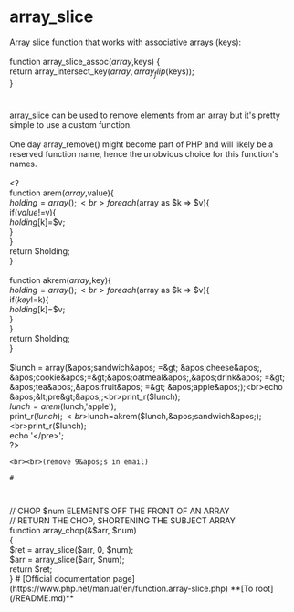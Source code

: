 # array_slice



Array slice function that works with associative arrays (keys):<br><br>function array_slice_assoc($array,$keys) {<br>    return array_intersect_key($array,array_flip($keys));<br>}  

#

array_slice can be used to remove elements from an array but it&apos;s pretty simple to use a custom function.<br><br>One day array_remove() might become part of PHP and will likely be a reserved function name, hence the unobvious choice for this function&apos;s names.<br><br>&lt;?<br>function arem($array,$value){<br>    $holding=array();<br>    foreach($array as $k =&gt; $v){<br>        if($value!=$v){<br>            $holding[$k]=$v;<br>        }<br>    }    <br>    return $holding;<br>}<br><br>function akrem($array,$key){<br>    $holding=array();<br>    foreach($array as $k =&gt; $v){<br>        if($key!=$k){<br>            $holding[$k]=$v;<br>        }<br>    }    <br>    return $holding;<br>}<br><br>$lunch = array(&apos;sandwich&apos; =&gt; &apos;cheese&apos;, &apos;cookie&apos;=&gt;&apos;oatmeal&apos;,&apos;drink&apos; =&gt; &apos;tea&apos;,&apos;fruit&apos; =&gt; &apos;apple&apos;);<br>echo &apos;&lt;pre&gt;&apos;;<br>print_r($lunch);<br>$lunch=arem($lunch,&apos;apple&apos;);<br>print_r($lunch);<br>$lunch=akrem($lunch,&apos;sandwich&apos;);<br>print_r($lunch);<br>echo &apos;&lt;/pre&gt;&apos;;<br>?>
```
<br><br>(remove 9&apos;s in email)  

#



```
<?php<br>// CHOP $num ELEMENTS OFF THE FRONT OF AN ARRAY<br>// RETURN THE CHOP, SHORTENING THE SUBJECT ARRAY<br>function array_chop(&amp;$arr, $num)<br>{<br>    $ret = array_slice($arr, 0, $num);<br>    $arr = array_slice($arr, $num);<br>    return $ret;<br>}  

#

[Official documentation page](https://www.php.net/manual/en/function.array-slice.php)

**[To root](/README.md)**